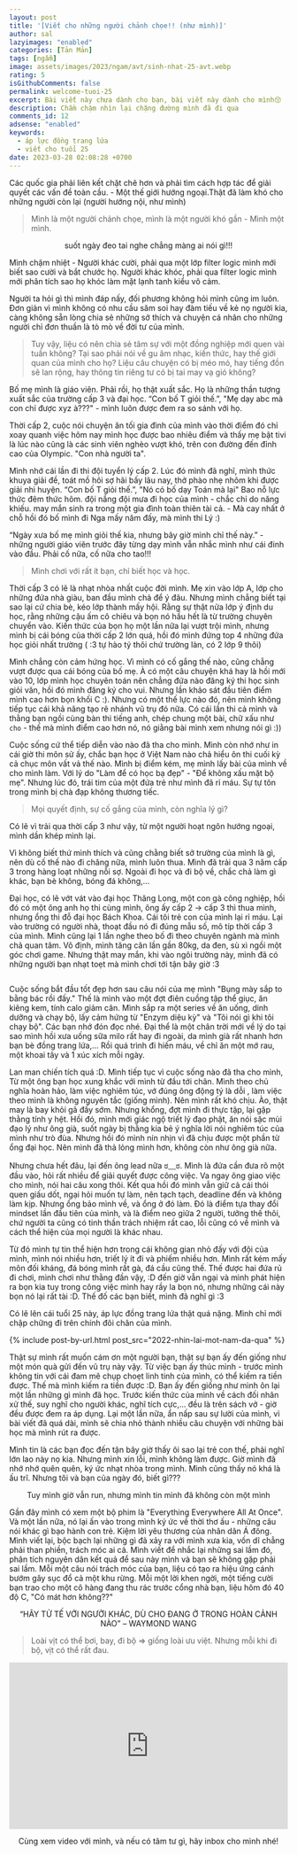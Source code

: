 ```yaml
---
layout: post
title: '[Viết cho những người chảnh chọe!! (như mình)]'
author: sal
lazyimages: "enabled"
categories: [Tản Mản]
tags: [ngẫm]
image: assets/images/2023/ngam/avt/sinh-nhat-25-avt.webp
rating: 5
isGithubComments: false
permalink: welcome-tuoi-25
excerpt: Bài viết này chưa dành cho bạn, bài viết này dành cho mình😚
description: Chầm chậm nhìn lại chặng đường mình đã đi qua
comments_id: 12
adsense: "enabled"
keywords:
  - áp lực đồng trang lứa
  - viết cho tuổi 25
date: 2023-03-28 02:08:28 +0700
---
```


Các quốc gia phải liên kết chặt chẽ hơn và phải tìm cách hợp tác để giải quyết các vấn đề toàn cầu. - Một thế giới hướng ngoại.Thật đã làm khó cho những người còn lại (người hướng nội, như mình)

> Mình là một người chảnh chọe, mình là một người khó gần - Mình một mình.

<div class="content" style="text-align:center; ">
<img data-src="../../assets/images/2023/ngam/meo-chanh-choe.webp" class=" lazyload img-thumb lazyimg " /><br><span class="image-caption">suốt ngày đeo tai nghe chẳng màng ai nói gì!!!</span></div>

Mình chậm nhiệt - Người khác cười, phải qua một lớp filter logic mình mới biết sao cười và bắt chước họ. Người khác khóc, phải qua filter logic mình mới phân tích sao họ khóc làm mặt lạnh tanh kiểu vô cảm.

Người ta hỏi gì thì mình đáp nấy, đối phương không hỏi mình cũng im luôn. Đơn giản vì mình không có nhu cầu săm soi hay đàm tiếu về kẻ nọ người kia, càng không sẵn lòng chia sẻ những sở thích và chuyện cá nhân cho những người chỉ đơn thuần là tò mò về đời tư của mình.

> Tuy vậy, liệu có nên chia sẻ tâm sự với một đồng nghiệp mới quen vài tuần không? Tại sao phải nói về gu âm nhạc, kiến thức, hay thế giới quan của mình cho họ? Liệu câu chuyện có bị méo mó, hay tiếng đồn sẽ lan rộng, hay thông tin riêng tư có bị tai may vạ gió không?

Bố mẹ mình là giáo viên. Phải rồi, họ thật xuất sắc. Họ là những thần tượng xuất sắc của trường cấp 3 và đại học. “Con bố T giỏi thế.”, "Mẹ dạy abc mà con chỉ được xyz à???" - mình luôn được đem ra so sánh với họ.

Thời cấp 2, cuộc nói chuyện ăn tối gia đình của mình vào thời điểm đó chỉ xoay quanh việc hôm nay mình học được bao nhiêu điểm và thấy mẹ bật tivi là lúc nào cũng là các sinh viên nghèo vượt khó, trên con đường đến đỉnh cao của Olympic. "Con nhà người ta".

Mình nhớ cái lần đi thi đội tuyển lý cấp 2. Lúc đó mình đã nghĩ, mình thức khuya giải đề, toát mồ hôi sợ hãi bấy lâu nay, thở phào nhẹ nhõm khi được giải nhì huyện. “Con bố T giỏi thế.”, "Nó có bố dạy Toán mà lại" Bao nỗ lực thức đêm thức hôm. đội nắng đội mưa đi học của mình - chắc chỉ do năng khiếu. may mắn sinh ra trong một gia đình toàn thiên tài cả. - Mà cay nhất ở chỗ hồi đó bố mình đi Nga mấy năm đấy, mà mình thi Lý :)

“Ngày xưa bố mẹ mình giỏi thế kia, nhưng bây giờ mình chỉ thế này.” - những người giáo viên trước đây từng dạy mình vẫn nhắc mình như cái đinh vào đầu. Phải cố nữa, cố nữa cho tao!!!

> Mình chơi với rất ít bạn, chỉ biết học và học.

Thời cấp 3 có lẽ là nhạt nhòa nhất cuộc đời mình. Mẹ xin vào lớp A, lớp cho những đứa nhà giàu, ban đầu mình chả để ý đâu. Nhưng mình chẳng biết tại sao lại cứ chia bè, kéo lớp thành mấy hội. Rằng sự thật nửa lớp ý định du học, rằng những cậu ấm cô chiêu và bọn nó hầu hết là từ trường chuyên chuyển vào. Kiến thức của bọn họ một lần nữa lại vượt trội mình, nhưng mình bị cái bóng của thời cấp 2 lớn quá, hồi đó mình đứng top 4 những đứa học giỏi nhất trường ( :3 tự hào tý thôi chứ trường làn, có 2 lớp 9 thôi)

Mình chẳng còn cảm hứng học. Vì mình có cố gắng thế nào, cũng chẳng vượt được qua cái bóng của bố mẹ. À có một câu chuyện khá hay là hồi mới vào 10, lớp mình học chuyên toán nên chẳng đứa nào đăng ký thi học sinh giỏi văn, hồi đó mình đăng ký cho vui. Nhưng lần khảo sát đầu tiên điểm mình cao hơn bọn khối C :). Nhưng có một thế lực nào đó, nên mình không tiếp tục cái khả năng tạo rẽ nhánh vũ trụ đó nữa. Có cái lần thi cả mình và thằng bạn ngồi cùng bàn thi tiếng anh, chép chung một bài, chữ xấu như `cho` - thế mà mình điểm cao hơn nó, nó giằng bài mình xem nhưng nói gì :))

Cuộc sống cứ thể tiếp diễn vào nào đã tha cho mình. Mình còn nhớ như in cái giờ thi môn sử ấy, chắc bạn học ở Việt Nam nào chả hiểu ôn thi cuối kỳ cả chục môn vất vả thế nào. Mình bị điểm kém, mẹ mình lấy bài của mình về cho mình làm. Với lý do "Làm để có học bạ đẹp" - "Để không xấu mặt bộ mẹ". Nhưng lúc đó, trái tim của một đứa trẻ như mình đã rỉ máu. Sự tự tôn trong mình bị chà đạp không thương tiếc.

> Mọi quyết định, sự cố gắng của mình, còn nghĩa lý gì?

Có lẽ vì trải qua thời cấp 3 như vậy, từ một người hoạt ngôn hướng ngoại, mình dần khép mình lại.

Vì không biết thứ mình thích và cũng chằng biết sở trường của mình là gì, nên dù cố thế nào đi chăng nữa, mình luôn thua. Mình đã trải qua 3 năm cấp 3 trong hàng loạt những nỗi sợ. Ngoài đi học và đi bộ về, chắc chả làm gì khác, bạn bè không, bóng đá không,...

Đại học, có lẽ vớt vát vào đại học Thăng Long, một con gà công nghiệp, hồi đó có một ông anh họ thi cùng mình, ông ấy cấp 2 -> cấp 3 thì thua mình, nhưng ổng thi đỗ đại học Bách Khoa. Cái tôi trẻ con của mình lại rỉ máu. Lại vào trường có người nhà, thoạt đầu nó đi đúng mẫu số, mô típ thời cấp 3 của mình. Mình cũng lại 1 lần nghe theo bố đi theo chuyên ngành mà mình chả quan tâm. Vô định, mình tăng cân lần gần 80kg, da đen, sù xì ngồi một góc chơi game. Nhưng thật may mắn, khi vào ngôi trường này, mình đã có những người bạn nhạt toẹt mà mình chơi tới tận bây giờ :3


<div class="content" style="text-align:center; ">
<img data-src="../../assets/images/2023/ngam/lop-dai-hoc.webp" class=" lazyload img-thumb lazyimg " /><br></div>

Cuộc sống bắt đầu tốt đẹp hơn sau câu nói của mẹ mình "Bụng mày sắp to bằng bác rồi đấy." Thế là mình vào một đợt điên cuồng tập thể giục, ăn kiêng kem, tính calo giảm cân. Mình sắp ra một series về ăn uống, dinh dưỡng và chạy bộ, lấy cảm hứng từ "Enzym diệu kỳ" và "Tôi nói gì khi tôi chạy bộ". Các bạn nhớ đón đọc nhé. Đại thể là một chân trời mới về lý do tại sao mình hồi xưa uống sữa milo rất hay đi ngoài, da mình già rất nhanh hơn bạn bè đồng trang lứa,... Rồi quá trình đi hiến máu, về chỉ ăn một mớ rau, một khoai tây và 1 xúc xích mỗi ngày.

Lan man chiến tích quá :D. Mình tiếp tục vì cuộc sống nào đã tha cho mình, Từ một ông bạn học xung khắc với mình từ đầu tới chân. Mình theo chủ nghĩa hoàn hảo, làm việc nghiêm túc, vớ đúng ông động tý là dỗi , làm việc theo mình là không nguyên tắc (giống mình). Nên mình rất khó chịu. Ào, thật may là bay khỏi gã đấy sớm. Nhưng khổng, đợt mình đi thực tập, lại gặp thằng tính y hệt. Hồi đó, mình mới giác ngộ triết lý đạo phật, ăn nói sặc mùi đạo lý như ông già, suốt ngày bị thằng kia bẻ ý nghĩa lời nói nghiêm túc của mình như trò đùa. Nhưng hồi đó mình nín nhịn vì đã chịu được một phần từ ổng đại học. Nên mình đã thả lỏng mình hơn, không còn như ông già nữa.

Nhưng chưa hết đâu, lại đến ông lead nữa ಠ﹏ಠ. Mình là đứa cần đưa rõ một đầu vào, hỏi rất nhiều để giải quyết được công việc. Va ngay ông giao việc cho mình, nói hai câu xong thôi. Kết qua hồi đó mình vẫn giữ cả cái thói quen giấu dốt, ngại hỏi muốn tự làm, nên tạch tạch, deadline đến và không làm kịp. Nhưng ổng bảo mình về, và ổng ở đó làm. Đó là điểm tựa thay đổi mindset lần đầu tiên của mình, và là điểm neo giữa 2 người, tưởng thế thôi, chứ người ta cũng có tinh thần trách nhiệm rất cao, lỗi cũng có về mình và cách thể hiện của mọi người là khác nhau.

Từ đó mình tự tin thể hiện hơn trong cái không gian nhỏ đấy với đội của mình, mình nói nhiều hơn, triết lý ít đi và phiếm nhiều hơn. Mình rất kém mấy môn đối kháng, đá bóng mình rất gà, đá cầu cũng thế. Thế được hai đứa rủ đi chơi, mình chơi như thằng đần vậy, :D đến giờ vẫn ngại và mình phát hiện ra bọn kia tuy trong công việc mình hay rầy la bọn nó, nhưng những cái này bọn nó lại rất tài :D. Thế đố các bạn biết, mình đã nghĩ gì :3

Có lẽ lên cái tuổi 25 này, áp lực đồng trang lứa thật quá nặng. Mình chỉ mới chập chững đi trên chính đôi chân của mình.

{% include post-by-url.html post_src="2022-nhin-lai-mot-nam-da-qua" %}

Thật sự mình rất muốn cám ơn một người bạn, thật sự bạn ấy đến giống như một món quà gửi đến vũ trụ này vậy. Từ việc bạn ấy thúc mình - trước mình không tin với cái đam mê chụp choẹt linh tinh của mình, có thể kiếm ra tiền được. Thế mà mình kiếm ra tiền được :D. Bạn ấy đến giống như mình ôn lại một lần những gì mình đã học. Trước kiến thức của mình về cách đối nhân xử thế, suy nghĩ cho người khác, nghĩ tích cực,... đều là trên sách vở - giờ đều được đem ra áp dụng. Lại một lần nữa, ẩn nấp sau sự lười của mình, vì bài viết đã quá dài, mình sẽ chia nhỏ thành nhiều câu chuyện với những bài học mà mình rút ra được.

Mình tin là các bạn đọc đến tận bây giờ thấy ôi sao lại trẻ con thế, phải nghĩ lớn lao này nọ kia. Nhưng mình xin lỗi, mình không làm được. Giờ mình đã nhớ nhớ quên quên, ký ức nhạt nhòa trong mình. Mình cũng thấy nó khá là ấu trĩ. Nhưng tôi và bạn của ngày đó, biết gì???

<div class="content" style="text-align:center; ">
<img data-src="../../assets/images/2023/ngam/sinh-nhat-25-san-sang.webp" class=" lazyload img-thumb lazyimg " /><br><span class="image-caption">Tuy mình giờ vẫn run, nhưng mình tin mình đã không còn một mình</span></div>

Gần đây mình có xem một bộ phim là "Everything Everywhere All At Once". Và một lần nữa, nó lại ấn vào trong mình ký ức về thời thơ ấu - những câu nói khác gì bạo hành con trẻ. Kiệm lời yêu thương của nhân dân Á đông. Mình viết lại, bộc bạch lại những gì đã xảy ra với mình xưa kia, vốn dĩ chẳng phải than phiền, trách móc ai cả. Mình viết để nhắc lại những sai lầm đó, phân tích nguyên dân kết quả để sau này mình và bạn sẽ không gặp phải sai lầm. Mỗi một câu nói trách móc của bạn, liệu có tạo ra hiệu ứng cánh bướm gây sục đổ cả một khu rừng. Mỗi một lời khen ngời, một tiếng cười bạn trao cho một cô hàng đang thu rác trước cổng nhà bạn, liệu hôm đó 40 độ C, "Có mát hơn không??"

<div class="content" style="text-align:center; ">
<img data-src="../../assets/images/2023/ngam/tu-te-voi-nguoi-khac.webp" class=" lazyload img-thumb lazyimg " /><br><span class="image-caption">“HÃY TỬ TẾ VỚI NGƯỜI KHÁC, DÙ CHO ĐANG Ở TRONG HOÀN CẢNH NÀO” – WAYMOND WANG</span></div>

> Loài vịt có thể bơi, bay, đi bộ => giống loài ưu việt. Nhưng mỗi khi đi bộ, vịt có thể rất đau.

<div>
<div class="video-container">
<iframe width="1451" height="613" src="https://www.youtube.com/embed/GMKryjazGO8" title="Origin | CGI Animated Short Film | The One Academy" frameborder="0" allow="accelerometer; autoplay; clipboard-write; encrypted-media; gyroscope; picture-in-picture; web-share" allowfullscreen></iframe><br>
</div>
<p style="text-align:center; ">Cùng xem video với mình, và nếu có tâm tư gì, hãy inbox cho mình nhé!</p>
</div>



<style>
iframe{margin:auto;display:block}.video-container{position:relative;padding-bottom:56.25%}.video-container iframe{position:absolute;top:0;left:0;width:100%;height:100%}.video{aspect-ratio:16/9;width:100%}
</style>
